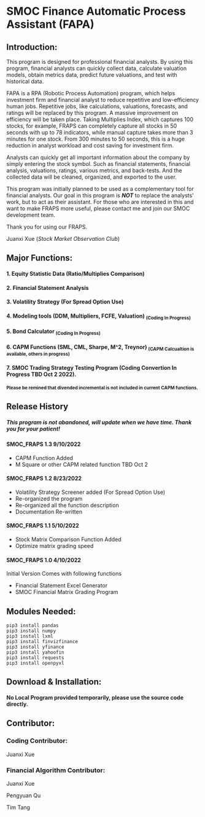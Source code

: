 # SMOC Finance Automatic Process Assistant (FAPA)
## Introduction:
This program is designed for professional financial analysts. By using this program, financial analysts can quickly collect data, calculate valuation models, obtain metrics data, predict future valuations, and test with historical data.

FAPA is a RPA (Robotic Process Automation) program, which helps investment firm and financial analyst to reduce repetitive and low-efficiency human jobs. Repetitive jobs, like calculations, valuations, forecasts, and ratings will be replaced by this program. A massive improvement on efficiency will be taken place. Taking Multiplies Index, which captures 100 stocks, for example, FRAPS can completely capture all stocks in 50 seconds with up to 78 indicators, while manual capture takes more than 3 minutes for one stock. From 300 minutes to 50 seconds, this is a huge reduction in analyst workload and cost saving for investment firm.

Analysts can quickly get all important information about the company by simply entering the stock symbol. Such as financial statements, financial analysis, valuations, ratings, various metrics, and back-tests. And the collected data will be cleaned, organized, and exported to the user.

This program was initially planned to be used as a complementary tool for financial analysts. Our goal in this program is ***NOT*** to replace the analysts' work, but to act as their assistant. For those who are interested in this and want to make FRAPS more useful, please contact me and join our SMOC development team.

Thank you for using our FRAPS.

Juanxi Xue (_Stock Market Observation Club_)

## Major Functions:
#### 1. Equity Statistic Data (Ratio/Multiplies Comparison)
#### 2. Financial Statement Analysis
#### 3. Volatility Strategy (For Spread Option Use)
#### 4. Modeling tools (DDM, Multipliers, FCFE, Valuation) <sub> (Coding In Progress) </sub>
#### 5. Bond Calculator <sub> (Coding In Progress) </sub>
#### 6. CAPM Functions (SML, CML, Sharpe, M^2, Treynor) <sub> (CAPM Calcualtion is available, others in progress) </sub>
#### 7. SMOC Trading Strategy Testing Program (Coding Convertion In Progress TBD Oct 2 2022). </sub>
#### <sub> Please be remined that divended incremental is not included in current CAPM functions. </sub>
## Release History
##### This program is not abandoned, will update when we have time. Thank you for your patient!
#### SMOC_FRAPS 1.3 9/10/2022
- CAPM Function Added
- M Square or other CAPM related function TBD Oct 2

#### SMOC_FRAPS 1.2 8/23/2022
- Volatility Strategy Screener added (For Spread Option Use)
- Re-organized the program
- Re-organized all the function description
- Documentation Re-written

#### SMOC_FRAPS 1.1 5/10/2022
- Stock Matrix Comparison Function Added
- Optimize matrix grading speed

#### SMOC_FRAPS 1.0 4/10/2022
Initial Version Comes with following functions
- Financial Statement Excel Generator
- SMOC Financial Matrix Grading Program

## Modules Needed:
```
pip3 install pandas
pip3 install numpy
pip3 install lxml
pip3 install finvizfinance
pip3 install yfinance
pip3 install yahoofin
pip3 install requests
pip3 install openpyxl
```
## Download & Installation:
#### No Local Program provided temporarily, please use the source code directly.

## Contributor:
### Coding Contributor:
Juanxi Xue
### Financial Algorithm Contributor:
Juanxi Xue

Pengyuan Qu

Tim Tang
